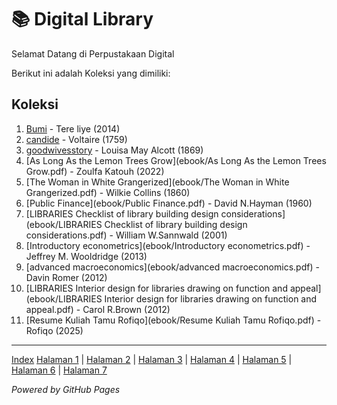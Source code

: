 # 📚 Digital Library

Selamat Datang di Perpustakaan Digital

Berikut ini adalah Koleksi yang dimiliki:
## Koleksi

1. [Bumi](ebook/Bumi.pdf) - Tere liye (2014)
2. [candide](ebook/candide.pdf) - Voltaire (1759)
3. [goodwivesstory](ebook/goodwivesstory.pdf) - Louisa May Alcott (1869)
4. [As Long As the Lemon Trees Grow](ebook/As Long As the Lemon Trees Grow.pdf) - Zoulfa Katouh (2022)
5. [The Woman in White Grangerized](ebook/The Woman in White Grangerized.pdf) - Wilkie Collins (1860)
6. [Public Finance](ebook/Public Finance.pdf) - David N.Hayman (1960)
7. [LIBRARIES Checklist of library building design considerations](ebook/LIBRARIES Checklist of library building design considerations.pdf) - William W.Sannwald (2001)
8. [Introductory econometrics](ebook/Introductory econometrics.pdf) - Jeffrey M. Wooldridge (2013)
9. [advanced macroeconomics](ebook/advanced macroeconomics.pdf) - Davin Romer (2012)
10. [LIBRARIES Interior design for libraries  drawing on function and appeal](ebook/LIBRARIES Interior design for libraries  drawing on function and appeal.pdf) - Carol R.Brown (2012)
11. [Resume Kuliah Tamu Rofiqo](ebook/Resume Kuliah Tamu Rofiqo.pdf) - Rofiqo (2025)

---

<a href="./">Index</a>
<a href="webti/.html.halaman1.html">Halaman 1</a> |
<a href="webti/.html.halaman2.html">Halaman 2</a> |
<a href="webti/.html.halaman3.html">Halaman 3</a> |
<a href="webti/.html.halaman4.html">Halaman 4</a> |
<a href="webti/.html.halaman5.html">Halaman 5</a> |
<a href="webti/.html.halaman6.html">Halaman 6</a> |
<a href="webti/.html.halaman7.html">Halaman 7</a>

*Powered by GitHub Pages*

